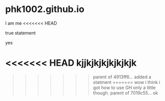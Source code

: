 # phk1002.github.io
I am me
<<<<<<< HEAD

true statement

yes

<<<<<<< HEAD
kjjkjkjkjkjkjkjk
=======
>>>>>>> parent of 4913ff6... added a statment
=======
wow i think i got how to use GH only a little though.
>>>>>>> parent of 7019c55... ok
